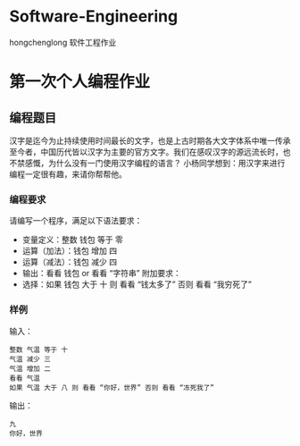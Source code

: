 # Software-Engineering
hongchenglong 软件工程作业

# 第一次个人编程作业 

## 编程题目 
汉字是迄今为止持续使用时间最长的文字，也是上古时期各大文字体系中唯一传承至今者，中国历代皆以汉字为主要的官方文字。我们在感叹汉字的源远流长时，也不禁感慨，为什么没有一门使用汉字编程的语言？
小杨同学想到：用汉字来进行编程一定很有趣，来请你帮帮他。

### 编程要求 
请编写一个程序，满足以下语法要求：

- 变量定义：整数 钱包 等于 零
- 运算（加法）：钱包 增加 四
- 运算（减法）：钱包 减少 四
- 输出：看看 钱包 or 看看 “字符串”
附加要求：
- 选择：如果 钱包 大于 十 则 看看 “钱太多了” 否则 看看 “我穷死了”

### 样例
输入：
```
整数 气温 等于 十
气温 减少 三
气温 增加 二
看看 气温
如果 气温 大于 八 则 看看 “你好，世界” 否则 看看 “冻死我了”
```

输出：
```
九
你好，世界
```
